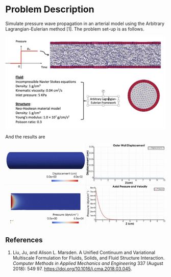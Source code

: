 
# **Problem Description**

Simulate pressure wave propagation in an arterial model using the Arbitrary Lagrangian-Eulerian method [1]. The problem set-up is as follows.

<p align="center">
   <img src="./configuration.png" width="600">
</p>

And the results are

<p align="center">
   <img src="./results.gif" width="600">
</p>


## References

1.  Liu, Ju, and Alison L. Marsden.  A Unified Continuum and Variational Multiscale Formulation for Fluids, Solids, and Fluid Structure Interaction.  *Computer Methods in Applied Mechanics and Engineering* 337 (August 2018): 549 97. https://doi.org/10.1016/j.cma.2018.03.045.
